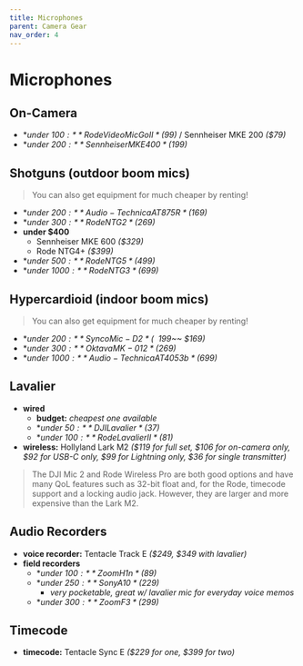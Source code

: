 ```yaml
---
title: Microphones
parent: Camera Gear
nav_order: 4
---
```

# Microphones

## On-Camera

- **under $100:** Rode VideoMic Go II *($99)* / Sennheiser MKE 200 *($79)*
- **under $200:** Sennheiser MKE 400 *($199)*

## Shotguns (outdoor boom mics)

> You can also get equipment for much cheaper by renting!

- **under $200:** Audio-Technica AT875R *($169)*
- **under $300:** Rode NTG2 *($269)*
- **under $400** 
	- Sennheiser MKE 600 *($329)* 
	- Rode NTG4+ *($399)*
- **under $500:** Rode NTG5 *($499)*
- **under $1000:** Rode NTG3 *($699)*

## Hypercardioid (indoor boom mics)

> You can also get equipment for much cheaper by renting!

- **under $200:** Synco Mic-D2 *(~~$199~~ $169)*
- **under $300:** Oktava MK-012 *($269)*
- **under $1000:** Audio-Technica AT4053b *($699)*

## Lavalier

- **wired**
	- **budget:** *cheapest one available*
	- **under $50:** DJI Lavalier *($37)*
	- **under $100:** Rode Lavalier II *($81)*
- **wireless:** Hollyland Lark M2 *($119 for full set, $106 for on-camera only, $92 for USB-C only, $99 for Lightning only, $36 for single transmitter)*

> The DJI Mic 2 and Rode Wireless Pro are both good options and have many QoL features such as 32-bit float and, for the Rode, timecode support and a locking audio jack. However, they are larger and more expensive than the Lark M2.

## Audio Recorders

- **voice recorder:** Tentacle Track E *($249, $349 with lavalier)*
- **field recorders** 
	- **under $100:** Zoom H1n *($89)*
	- **under $250:** Sony A10 *($229)* 
		- *very pocketable, great w/ lavalier mic for everyday voice memos*
	- **under $300:** Zoom F3 *($299)*

## Timecode

- **timecode:** Tentacle Sync E *($229 for one, $399 for two)*
